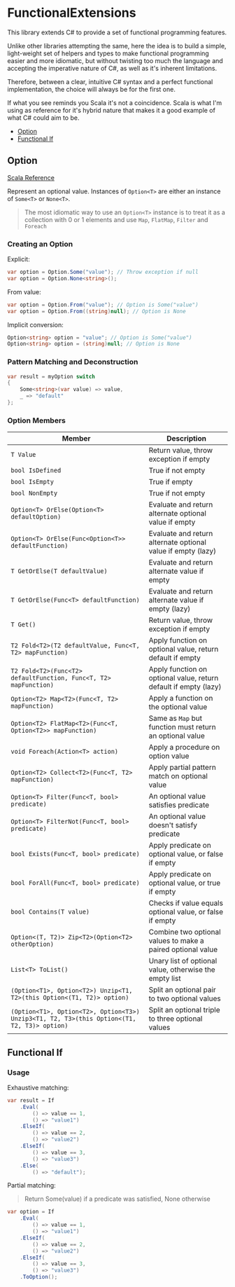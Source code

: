 # FunctionalExtensions

This library extends C# to provide a set of functional programming features.

Unlike other libraries attempting the same, here the idea is to build a simple, light-weight
set of helpers and types to make functional programming easier and more idiomatic, but without
twisting too much the language and accepting the imperative nature of C#, as well as it's
inherent limitations.

Therefore, between a clear, intuitive C# syntax and a perfect functional implementation, the
choice will always be for the first one.

If what you see reminds you Scala it's not a coincidence. Scala is what I'm using as reference
for it's hybrid nature that makes it a good example of what C# could aim to be.

- [Option](#option)
- [Functional If](#functional-if)

## Option

[Scala Reference](https://www.scala-lang.org/api/current/scala/Option.html)

Represent an optional value. Instances of `Option<T>` are either an instance of `Some<T>` or `None<T>`.

> The most idiomatic way to use an `Option<T>` instance is to treat it as a collection with 0 or 1 elements
> and use `Map`, `FlatMap`, `Filter` and `Foreach`

### Creating an Option

Explicit:
```c#
var option = Option.Some("value"); // Throw exception if null
var option = Option.None<string>();
```

From value:
```c#
var option = Option.From("value"); // Option is Some("value")
var option = Option.From((string)null); // Option is None
```

Implicit conversion:
```c#
Option<string> option = "value"; // Option is Some("value")
Option<string> option = (string)null; // Option is None
```

### Pattern Matching and Deconstruction

```c#
var result = myOption switch
{
    Some<string>(var value) => value,
    _ => "default"
};
```

### Option Members

|Member|Description|
|---|---|
|`T Value`|Return value, throw exception if empty|
|`bool IsDefined`|True if not empty|
|`bool IsEmpty`|True if empty|
|`bool NonEmpty`|True if not empty|
|`Option<T> OrElse(Option<T> defaultOption)`|Evaluate and return alternate optional value if empty|
|`Option<T> OrElse(Func<Option<T>> defaultFunction)`|Evaluate and return alternate optional value if empty (lazy)|
|`T GetOrElse(T defaultValue)`|Evaluate and return alternate value if empty|
|`T GetOrElse(Func<T> defaultFunction)`|Evaluate and return alternate value if empty (lazy)|
|`T Get()`|Return value, throw exception if empty|
|`T2 Fold<T2>(T2 defaultValue, Func<T, T2> mapFunction)`|Apply function on optional value, return default if empty|
|`T2 Fold<T2>(Func<T2> defaultFunction, Func<T, T2> mapFunction)`|Apply function on optional value, return default if empty (lazy)|
|`Option<T2> Map<T2>(Func<T, T2> mapFunction)`|Apply a function on the optional value|
|`Option<T2> FlatMap<T2>(Func<T, Option<T2>> mapFunction)`|Same as `Map` but function must return an optional value|
|`void Foreach(Action<T> action)`|Apply a procedure on option value|
|`Option<T2> Collect<T2>(Func<T, T2> mapFunction)`|Apply partial pattern match on optional value|
|`Option<T> Filter(Func<T, bool> predicate)`|An optional value satisfies predicate|
|`Option<T> FilterNot(Func<T, bool> predicate)`|An optional value doesn't satisfy predicate|
|`bool Exists(Func<T, bool> predicate)`|Apply predicate on optional value, or false if empty|
|`bool ForAll(Func<T, bool> predicate)`|Apply predicate on optional value, or true if empty|
|`bool Contains(T value)`|Checks if value equals optional value, or false if empty|
|`Option<(T, T2)> Zip<T2>(Option<T2> otherOption)`|Combine two optional values to make a paired optional value|
|`List<T> ToList()`|Unary list of optional value, otherwise the empty list|
|`(Option<T1>, Option<T2>) Unzip<T1, T2>(this Option<(T1, T2)> option)`|Split an optional pair to two optional values|
|`(Option<T1>, Option<T2>, Option<T3>) Unzip3<T1, T2, T3>(this Option<(T1, T2, T3)> option)`|Split an optional triple to three optional values|

## Functional If

### Usage

Exhaustive matching:
```c#
var result = If
    .Eval(
        () => value == 1,
        () => "value1")
    .ElseIf(
        () => value == 2,
        () => "value2")
    .ElseIf(
        () => value == 3,
        () => "value3")
    .Else(
        () => "default");
```

Partial matching:
> Return Some(value) if a predicate was satisfied, None otherwise
```c#
var option = If
    .Eval(
        () => value == 1,
        () => "value1")
    .ElseIf(
        () => value == 2,
        () => "value2")
    .ElseIf(
        () => value == 3,
        () => "value3")
    .ToOption();
```

